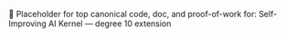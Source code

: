 💠 Placeholder for top canonical code, doc, and proof-of-work for: Self-Improving AI Kernel — degree 10 extension
